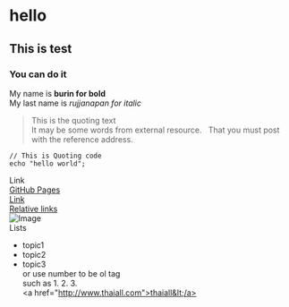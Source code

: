 # hello
## This is test
### You can do it
My name is **burin for bold** \
My last name is *rujjanapan for italic* <br/>
>This is the quoting text  
>It may be some words from external resource. &nbsp;
>That you must post with the reference address.
```
// This is Quoting code
echo "hello world";
```
Link  
[GitHub Pages](https://pages.github.com/)  
[Link](http://www.thaiall.com/web2/github.htm)  
[Relative links](test/readme.md)  
![Image](http://www.thaiall.com/me/picme.jpg)  <br/>
Lists
- topic1
- topic2
- topic3  
or use number to be ol tag   
such as 1. 2. 3.  
&lt;a href="http://www.thaiall.com">thaiall&lt;/a>
